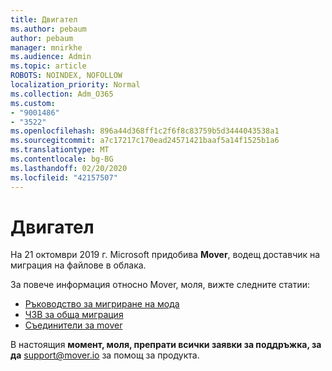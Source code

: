 ```yaml
---
title: Двигател
ms.author: pebaum
author: pebaum
manager: mnirkhe
ms.audience: Admin
ms.topic: article
ROBOTS: NOINDEX, NOFOLLOW
localization_priority: Normal
ms.collection: Adm_O365
ms.custom:
- "9001486"
- "3522"
ms.openlocfilehash: 896a44d368ff1c2f6f8c83759b5d3444043538a1
ms.sourcegitcommit: a7c17217c170ead24571421baaf5a14f1525b1a6
ms.translationtype: MT
ms.contentlocale: bg-BG
ms.lasthandoff: 02/20/2020
ms.locfileid: "42157507"
---
```

# <a name="mover"></a>Двигател

На 21 октомври 2019 г. Microsoft придобива **Mover**, водещ доставчик на миграция на файлове в облака.

За повече информация относно Mover, моля, вижте следните статии:

- [Ръководство за мигриране на мода](https://mover.io/guides/)
- [ЧЗВ за обща миграция](https://mover.io/guides/general/)
- [Съединители за mover](https://mover.io/connectors/)

В настоящия **момент, моля, препрати всички заявки за поддръжка, за да** [support@mover.io](mailto:support@mover.io) за помощ за продукта. 

 